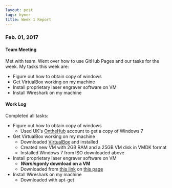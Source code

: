 ```yaml
---
layout: post
tags: hymer
title: Week 1 Report
---
```


### Feb. 01, 2017 

#### Team Meeting

Met with team. Went over how to use GitHub Pages and our tasks for the week. My tasks this week are:

* Figure out how to obtain copy of windows
* Get VirtualBox working on my machine
* Install proprietary laser engraver software on VM
* Install Wireshark on my machine

#### Work Log

Completed all tasks:
* Figure out how to obtain copy of windows
  * Used UK's [OntheHub](https://uky.onthehub.com/WebStore/Welcome.aspx) account to get a copy of Windows 7
* Get VirtualBox working on my machine
  * Downloaded [VirtualBox](https://www.virtualbox.org/wiki/VirtualBox) and installed
  * Created new VM with 2GB RAM and a 25GB VM disk in VMDK format
  * Installed Windows 7 from ISO downloaded above
* Install proprietary laser engraver software on VM
  * __*Warning*only download on a VM__
  * Downloaded from [this link](http://www.htpow.com/laser-cutter.rar) on [this page](http://www.htpow.com/miniature-laser-engraver-p-1161.html)
* Install Wireshark on my machine
  * Downloaded with apt-get

